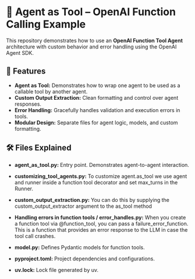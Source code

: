 # 🧠 Agent as Tool – OpenAI Function Calling Example

This repository demonstrates how to use an **OpenAI Function Tool Agent** architecture with custom behavior and error handling using the OpenAI Agent SDK.

## 🚀 Features

- **Agent as Tool:** Demonstrates how to wrap one agent to be used as a callable tool by another agent.
- **Custom Output Extraction:** Clean formatting and control over agent responses.
- **Error Handling:** Gracefully handles validation and execution errors in tools.
- **Modular Design:** Separate files for agent logic, models, and custom formatting.

## 🛠️ Files Explained

- **agent_as_tool.py:** Entry point. Demonstrates agent-to-agent interaction.

- **customizing_tool_agents.py:** To customize agent.as_tool we use agent and runner inside a function tool decorator and set max_turns in the Runner.

- **custom_output_extraction.py:** You can do this by supplying the custom_output_extractor argument to the as_tool method

- **Handling errors in function tools / error_handles.py:** When you create a function tool via @function_tool, you can pass a failure_error_function. This is a function that provides an error response to the LLM in case the tool call crashes.

- **model.py:** Defines Pydantic models for function tools.

- **pyproject.toml:** Project dependencies and configurations.

- **uv.lock:** Lock file generated by uv.



